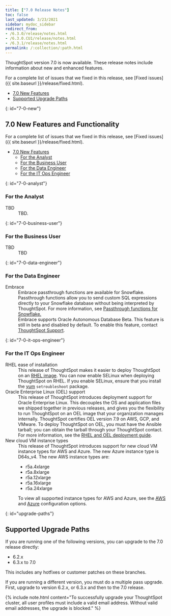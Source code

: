 ```yaml
---
title: ["7.0 Release Notes"]
toc: false
last_updated: 3/23/2021
sidebar: mydoc_sidebar
redirect_from:
- /6.3.0/release/notes.html
- /6.3.0.CU1/release/notes.html
- /6.3.1/release/notes.html
permalink: /:collection/:path.html
---
```

ThoughtSpot version 7.0 is now available. These release notes include information about new and enhanced features.

For a complete list of issues that we fixed in this release, see [Fixed issues]({{ site.baseurl }}/release/fixed.html).

* [7.0 New Features](#7-0-new)
* [Supported Upgrade Paths](#upgrade-paths)

{: id="7-0-new"}
## 7.0 New Features and Functionality

For a complete list of issues that we fixed in this release, see [Fixed issues]({{ site.baseurl }}/release/fixed.html).

* [7.0 New Features](#7-0-new)
   * [For the Analyst](#7-0-analyst)
   * [For the Business User](#7-0-business-user)
   * [For the Data Engineer](#7-0-data-engineer)
   * [For the IT Ops Engineer](#7-0-it-ops-engineer)

{: id="7-0-analyst"}
### For the Analyst

<dl>
<dlentry id="tbd-analyst">
<dt>TBD</dt>
<dd>TBD.</dd>
</dlentry>
</dl>

{: id="7-0-business-user"}
### For the Business User

<dl>
<dlentry id="tbd-business-user">
  <dt>TBD</dt>
<dd>TBD</dd>
</dlentry>

</dl>

{: id="7-0-data-engineer"}
### For the Data Engineer

<dl>
<dlentry id="embrace">
<dt>Embrace</dt>
<dd>Embrace passthrough functions are available for Snowflake. Passthrough functions allow you to send custom SQL expressions directly to your Snowflake database without being interpreted by ThoughtSpot. For more information, see <a href="{{ site.baseurl }}/data-integrate/embrace/embrace-snowflake-passthrough.html">Passthrough functions for Snowflake.</a></dd>
<dd>Embrace supports Oracle Autonomous Database <span class="label label-beta">Beta</span>. This feature is still in beta and disabled by default. To enable this feature, contact <a href="{{ site.baseurl }}/admin/misc/contact.html">ThoughtSpot Support</a>.
</dd>
</dlentry>
</dl>

{: id="7-0-it-ops-engineer"}
### For the IT Ops Engineer

<dl>
<dlentry id="rhel">
<dt>RHEL ease of installation</dt>
<dd>This release of ThoughtSpot makes it easier to deploy ThoughtSpot on an <a href="{{ site.baseurl }}/appliance/rhel/rhel.html">RHEL image</a>. You can now enable SELinux when deploying ThoughtSpot on RHEL. If you enable SELinux, ensure that you install the <a href="{{ site.baseurl }}/appliance/rhel/rhel-packages.html">yum</a> <code>setroubleshoot</code> package.</dd>
</dlentry>

<dlentry id="oel">
<dt>Oracle Enterprise Linux (OEL) support</dt>
<dd>This release of ThoughtSpot introduces deployment support for Oracle Enterprise Linux. This decouples the OS and application files we shipped together in previous releases, and gives you the flexibility to run ThoughtSpot on an OEL image that your organization manages internally. ThoughtSpot certifies OEL version 7.9 on AWS, GCP, and VMware. To deploy ThoughtSpot on OEL, you must have the Ansible tarball; you can obtain the tarball through your ThoughtSpot contact. For more information, see the <a href="{{ site.baseurl }}/appliance/rhel/rhel.html">RHEL and OEL deployment guide</a>.
</dd>
</dlentry> 

<dlentry id="oel">
<dt>New cloud VM instance types</dt>
<dd>This release of ThoughtSpot introduces support for new cloud VM instance types for AWS and Azure. The new Azure instance type is D64s_v4. The new AWS instance types are:
<ul><li>r5a.4xlarge</li>
<li>r5a.8xlarge</li>
<li>r5a.12xlarge</li>
<li>r5a.16xlarge</li>
<li>r5a.24xlarge</li></ul> To view all supported instance types for AWS and Azure, see the <a href="{{ site.baseurl }}/appliance/aws/configuration-options.html">AWS</a> and <a href="{{ site.baseurl }}/appliance/azure/configuration-options.html">Azure</a> configuration options.
</dd>
</dlentry>
</dl>

<!--{: id="beta-program"}
## Beta Programs

If you are interested in seeing some of our newest features, we want to add you to our testing group. ThoughtSpot is looking for people with all levels of experience: end-users, analysts, administrators, configurators, and so on.
We like to have a diversity of experience and perspective, and want to hear from you. Because we strive for excellence, we will partner with you to adjust the final details of our offerings based on your feedback.-->

{: id="upgrade-paths"}
## Supported Upgrade Paths

If you are running one of the following versions, you can upgrade to the 7.0 release
directly:

* 6.2.x
* 6.3.x to 7.0

This includes any hotfixes or customer patches on these branches.

If you are running a different version, you must do a multiple pass upgrade.
First, upgrade to version 6.2.x, or 6.3.x and then to the 7.0 release.

{% include note.html content="To successfully upgrade your ThoughtSpot cluster, all user profiles must include a valid email address. Without valid email addresses, the upgrade is blocked." %}
